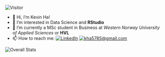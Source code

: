 ![Visitor](https://visitor-badge.laobi.icu/badge?page_id=kevinha98.readme.md)

- 👋  Hi, I’m Kevin Ha!
- 👀  I’m interested in Data Science and **RStudio**
- 🌱  I’m currently a MSc student in Business at *Western Norway University of Applied Sciences* or **HVL**
- 📫 How to reach me: <a href="https://www.linkedin.com/in/kevin-ha1998">![LinkedIn](https://img.shields.io/badge/LinkedIn-0077B5?style=for-the-badge&logo=linkedin&logoColor=white)</a>
<a href="mailto:kha5785@gmail.com">![kha5785@gmail.com](https://img.shields.io/badge/Gmail-D14836?style=for-the-badge&logo=gmail&logoColor=white)</a>

<!---
kevinha98/kevinha98 is a ✨ special ✨ repository because its `README.md` (this file) appears on your GitHub profile.
You can click the Preview link to take a look at your changes.
--->
![Overall Stats](https://github-readme-stats.vercel.app/api?username=kevinha98&count_private=true&show_icons=true&hide=contribs)
